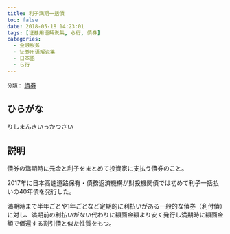 ```yaml
---
title: 利子満期一括債
toc: false
date: 2018-05-18 14:23:01
tags: [证券用语解说集, ら行, 債券]
categories:
  - 金融服务
  - 证券用语解说集
  - 日本語
  - ら行
---
```


`分類：` [債券](/tags/債券/)

## ひらがな

りしまんきいっかつさい

## 説明

債券の満期時に元金と利子をまとめて投資家に支払う債券のこと。

2017年に日本高速道路保有・債務返済機構が財投機関債では初めて利子一括払いの40年債を発行した。

満期時まで半年ごとや1年ごとなど定期的に利払いがある一般的な債券（利付債）に対し、満期前の利払いがない代わりに額面金額より安く発行し満期時に額面金額で償還する割引債と似た性質をもつ。
